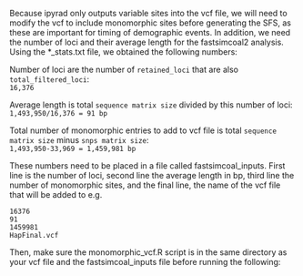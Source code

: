 Because ipyrad only outputs variable sites into the vcf file, we will need to modify the vcf to include monomorphic sites before generating the SFS, as these are important for timing of demographic events. In addition, we need the number of loci and their average length for the fastsimcoal2 analysis. Using the \*_stats.txt file, we obtained the following numbers:  

Number of loci are the number of `retained_loci` that are also `total_filtered_loci`:  
`16,376`

Average length is total `sequence matrix size` divided by this number of loci:  
`1,493,950/16,376 = 91 bp`

Total number of monomorphic entries to add to vcf file is total `sequence matrix size` minus `snps matrix size`:  
`1,493,950-33,969 = 1,459,981 bp`

These numbers need to be placed in a file called fastsimcoal_inputs. First line is the number of loci, second line the average length in bp, third line the number of monomorphic sites, and the final line, the name of the vcf file that will be added to e.g.
```
16376
91
1459981
HapFinal.vcf
```

Then, make sure the monomorphic_vcf.R script is in the same directory as your vcf file and the fastsimcoal_inputs file before running the following:
```

```

